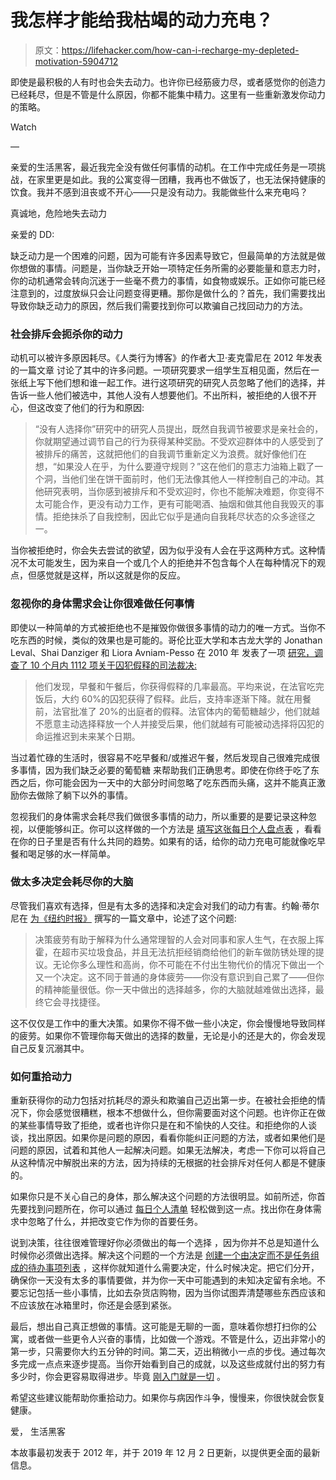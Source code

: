 # 我怎样才能给我枯竭的动力充电？

> 原文：<https://lifehacker.com/how-can-i-recharge-my-depleted-motivation-5904712>

即使是最积极的人有时也会失去动力。也许你已经筋疲力尽，或者感觉你的创造力已经耗尽，但是不管是什么原因，你都不能集中精力。这里有一些重新激发你动力的策略。

Watch

—

亲爱的生活黑客，最近我完全没有做任何事情的动机。在工作中完成任务是一项挑战，在家里更是如此。我的公寓变得一团糟，我再也不做饭了，也无法保持健康的饮食。我并不感到沮丧或不开心——只是没有动力。我能做些什么来充电吗？

真诚地，危险地失去动力

亲爱的 DD:

缺乏动力是一个困难的问题，因为可能有许多因素导致它，但最简单的方法就是做你想做的事情。问题是，当你缺乏开始一项特定任务所需的必要能量和意志力时，你的动机通常会转向沉迷于一些毫不费力的事情，如食物或娱乐。正如你可能已经注意到的，过度放纵只会让问题变得更糟。那你是做什么的？首先，我们需要找出导致你缺乏动力的原因，然后我们需要找到你可以欺骗自己找回动力的方法。

### **社会排斥会扼杀你的动力**

动机可以被许多原因耗尽。《人类行为博客》的作者大卫·麦克雷尼在 2012 年发表的一篇文章 讨论了其中的许多问题。一项研究要求一组学生互相见面，然后在一张纸上写下他们想和谁一起工作。进行这项研究的研究人员忽略了他们的选择，并告诉一些人他们被选中，其他人没有人想要他们。不出所料，被拒绝的人很不开心，但这改变了他们的行为和原因:

> “没有人选择你”研究中的研究人员提出，既然自我调节被要求是亲社会的，你就期望通过调节自己的行为获得某种奖励。不受欢迎群体中的人感受到了被排斥的痛苦，这就把他们的自我调节重新定义为浪费。就好像他们在想，“如果没人在乎，为什么要遵守规则？”这在他们的意志力油箱上戳了一个洞，当他们坐在饼干面前时，他们无法像其他人一样控制自己的冲动。其他研究表明，当你感到被排斥和不受欢迎时，你也不能解决难题，你变得不太可能合作，更没有动力工作，更有可能喝酒、抽烟和做其他自我毁灭的事情。拒绝抹杀了自我控制，因此它似乎是通向自我耗尽状态的众多途径之一。

当你被拒绝时，你会失去尝试的欲望，因为似乎没有人会在乎这两种方式。这种情况不太可能发生，因为来自一个或几个人的拒绝并不包含每个人在每种情况下的观点，但感觉就是这样，所以这就是你的反应。

### 忽视你的身体需求会让你很难做任何事情

即使以一种简单的方式被拒绝也不是摧毁你做很多事情的动力的唯一方式。当你不吃东西的时候，类似的效果也是可能的。哥伦比亚大学和本古龙大学的 Jonathan Leval、Shai Danziger 和 Liora Avniam-Pesso 在 2010 年 发表了一项 [研究，调查了 10 个月内 1112 项关于囚犯假释的司法裁决:](https://www.pnas.org/content/108/17/6889/tab-article-info)

> 他们发现，早餐和午餐后，你获得假释的几率最高。平均来说，在法官吃完饭后，大约 60%的囚犯获得了假释。此后，支持率逐渐下降。就在用餐前，法官批准了 20%的出庭者的假释。法官体内的葡萄糖越少，他们就越不愿意主动选择释放一个人并接受后果，他们就越有可能被动选择将囚犯的命运推迟到未来某个日期。

当过着忙碌的生活时，很容易不吃早餐和/或推迟午餐，然后发现自己很难完成很多事情，因为我们缺乏必要的葡萄糖 来帮助我们正确思考。即使在你终于吃了东西之后，你可能会因为一天中的大部分时间忽略了吃东西而头痛，这并不能真正激励你去做除了躺下以外的事情。

忽视我们的身体需求会耗尽我们做很多事情的动力，所以重要的是要记录这种忽视，以便能够纠正。你可以这样做的一个方法是 [填写这张每日个人盘点表](https://lifehacker.com/fill-out-this-one-minute-form-every-day-and-find-out-wh-5901651) ，看看在你的日子里是否有什么共同的趋势。如果有的话，给你的动力充电可能就像吃早餐和喝足够的水一样简单。

### 做太多决定会耗尽你的大脑

尽管我们喜欢有选择，但是有太多的选择和决定会对我们的动力有害。约翰·蒂尔尼在 [为《纽约时报》](http://www.nytimes.com/2011/08/21/magazine/do-you-suffer-from-decision-fatigue.html?_r=2&ref=general&src=me&pagewanted=all) 撰写的一篇文章中，论述了这个问题:

> 决策疲劳有助于解释为什么通常理智的人会对同事和家人生气，在衣服上挥霍，在超市买垃圾食品，并且无法抗拒经销商给他们的新车做防锈处理的提议。无论你多么理性和高尚，你不可能在不付出生物代价的情况下做出一个又一个决定。这不同于普通的身体疲劳——你没有意识到自己累了——但你的精神能量很低。你一天中做出的选择越多，你的大脑就越难做出选择，最终它会寻找捷径。

这不仅仅是工作中的重大决策。如果你不得不做一些小决定，你会慢慢地导致同样的疲劳。如果你不管理你每天做出的选择的数量，无论是小的还是大的，你会发现自己反复沉溺其中。

### **如何重拾动力**

重新获得你的动力包括对抗耗尽的源头和欺骗自己迈出第一步。在被社会拒绝的情况下，你会感觉很糟糕，根本不想做什么，但你需要面对这个问题。也许你正在做的某些事情导致了拒绝，或者也许你只是在和不愉快的人交往。和拒绝你的人谈谈，找出原因。如果你是问题的原因，看看你能纠正问题的方法，或者如果他们是问题的原因，试着和其他人一起解决问题。如果无法解决，考虑一下你可以将自己从这种情况中解脱出来的方法，因为持续的无根据的社会排斥对任何人都是不健康的。

如果你只是不关心自己的身体，那么解决这个问题的方法很明显。如前所述，你首先要找到问题所在，你可以通过 [每日个人清单](https://lifehacker.com/fill-out-this-one-minute-form-every-day-and-find-out-wh-5901651) 轻松做到这一点。找出你在身体需求中忽略了什么，并把改变它作为你的首要任务。

说到决策，往往很难管理好你必须做出的每一个选择 ，因为你并不总是知道什么时候你必须做出选择。解决这个问题的一个方法是 [创建一个由决定而不是任务组成的待办事项列表](https://lifehacker.com/use-a-reverse-to-do-list-to-record-everything-youve-don-1836631822) ，这样你就知道什么需要决定，什么时候决定。把它们分开，确保你一天没有太多的事情要做，并为你一天中可能遇到的未知决定留有余地。不要忘记包括一些小事情，比如去杂货店购物，因为当你试图弄清楚哪些东西应该和不应该放在冰箱里时，你还是会感到紧张。

最后，想出自己真正想做的事情。这可能是无聊的一面，意味着你想打扫你的公寓，或者做一些更令人兴奋的事情，比如做一个游戏。不管是什么，迈出非常小的第一步，只需要你大约五分钟的时间。第二天，迈出稍微小一点的步伐。通过每次多完成一点点来逐步提高。当你开始看到自己的成就，以及这些成就付出的努力有多少时，你会更容易取得进步。毕竟 [刚入门就是一切](https://lifehacker.com/getting-started-is-everything-5892576) 。

希望这些建议能帮助你重拾动力。如果你与病因作斗争，慢慢来，你很快就会恢复健康。

爱，
生活黑客

本故事最初发表于 2012 年，并于 2019 年 12 月 2 日更新，以提供更全面的最新信息。